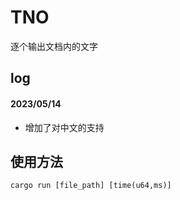 # TNO
逐个输出文档内的文字
## log
#### 2023/05/14
- 增加了对中文的支持
## 使用方法
```shell
cargo run [file_path] [time(u64,ms)]
```


